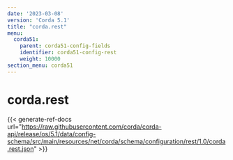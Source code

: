 ```yaml
---
date: '2023-03-08'
version: 'Corda 5.1'
title: "corda.rest"
menu:
  corda51:
    parent: corda51-config-fields
    identifier: corda51-config-rest
    weight: 10000
section_menu: corda51
---
```

# corda.rest
{{< generate-ref-docs url="https://raw.githubusercontent.com/corda/corda-api/release/os/5.1/data/config-schema/src/main/resources/net/corda/schema/configuration/rest/1.0/corda.rest.json" >}}